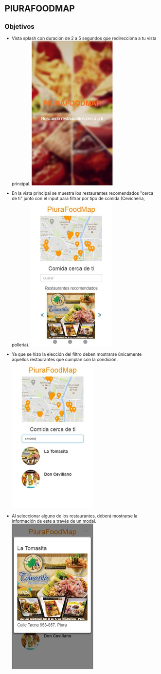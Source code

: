 # PIURAFOODMAP

## Objetivos
- Vista splash con duración de 2 a 5 segundos que redirecciona a tu vista principal.
![imagen-splash](assets/images/readme/01.jpg)

- En la vista principal se muestra los restaurantes recomendados "cerca de ti" junto con el input para filtrar por tipo de comida (Cevicheria, polleria).
![imagen-splash](assets/images/readme/02.jpg)

- Ya que se hizo la elección del filtro deben mostrarse únicamente aquellos restaurantes que cumplan con la condición.
![imagen-splash](assets/images/readme/03.jpg)

-  Al seleccionar alguno de los restaurantes, deberá mostrarse la información de este a través de un modal.
![imagen-splash](assets/images/readme/04.jpg)

